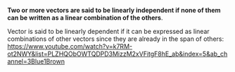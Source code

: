 **Two or more vectors are said to be linearly independent if none of them can be written as a linear combination of the others**.

Vector is said to be linearly dependent if it can be expressed as linear combinations of other vectors since they are already in the span of others:
https://www.youtube.com/watch?v=k7RM-ot2NWY&list=PLZHQObOWTQDPD3MizzM2xVFitgF8hE_ab&index=5&ab_channel=3Blue1Brown
